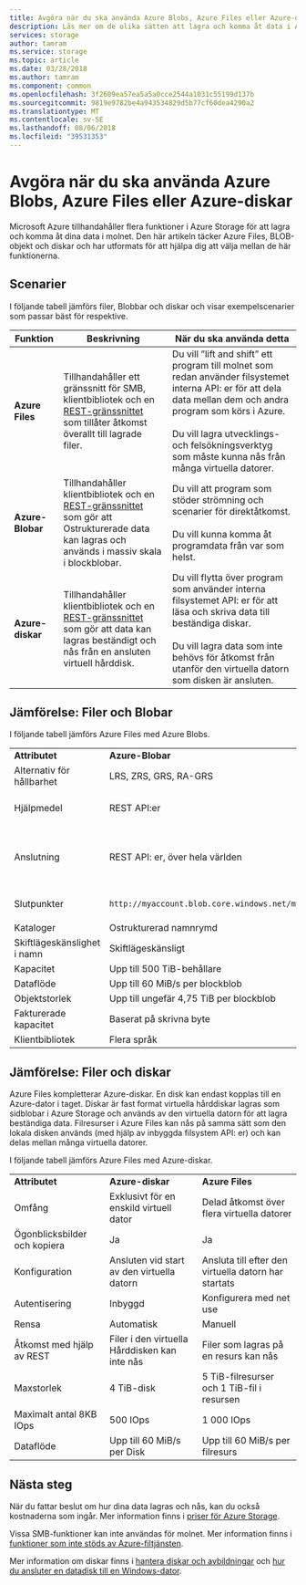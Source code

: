 ```yaml
---
title: Avgöra när du ska använda Azure Blobs, Azure Files eller Azure-diskar
description: Läs mer om de olika sätten att lagra och komma åt data i Azure för att du bestämmer dig för vilken teknik du använder.
services: storage
author: tamram
ms.service: storage
ms.topic: article
ms.date: 03/28/2018
ms.author: tamram
ms.component: common
ms.openlocfilehash: 3f2609ea57ea5a5a0cce2544a1031c55199d137b
ms.sourcegitcommit: 9819e9782be4a943534829d5b77cf60dea4290a2
ms.translationtype: MT
ms.contentlocale: sv-SE
ms.lasthandoff: 08/06/2018
ms.locfileid: "39531353"
---
```

# <a name="deciding-when-to-use-azure-blobs-azure-files-or-azure-disks"></a>Avgöra när du ska använda Azure Blobs, Azure Files eller Azure-diskar

Microsoft Azure tillhandahåller flera funktioner i Azure Storage för att lagra och komma åt dina data i molnet. Den här artikeln täcker Azure Files, BLOB-objekt och diskar och har utformats för att hjälpa dig att välja mellan de här funktionerna.

## <a name="scenarios"></a>Scenarier

I följande tabell jämförs filer, Blobbar och diskar och visar exempelscenarier som passar bäst för respektive.

| Funktion | Beskrivning | När du ska använda detta |
|--------------|-------------|-------------|
| **Azure Files** | Tillhandahåller ett gränssnitt för SMB, klientbibliotek och en [REST-gränssnittet](/rest/api/storageservices/file-service-rest-api) som tillåter åtkomst överallt till lagrade filer. | Du vill ”lift and shift” ett program till molnet som redan använder filsystemet interna API: er för att dela data mellan dem och andra program som körs i Azure.<br/><br/>Du vill lagra utvecklings- och felsökningsverktyg som måste kunna nås från många virtuella datorer. |
| **Azure-Blobar** | Tillhandahåller klientbibliotek och en [REST-gränssnittet](/rest/api/storageservices/blob-service-rest-api) som gör att Ostrukturerade data kan lagras och används i massiv skala i blockblobar. | Du vill att program som stöder strömning och scenarier för direktåtkomst.<br/><br/>Du vill kunna komma åt programdata från var som helst. |
| **Azure-diskar** | Tillhandahåller klientbibliotek och en [REST-gränssnittet](/rest/api/compute/manageddisks/disks/disks-rest-api) som gör att data kan lagras beständigt och nås från en ansluten virtuell hårddisk. | Du vill flytta över program som använder interna filsystemet API: er för att läsa och skriva data till beständiga diskar.<br/><br/>Du vill lagra data som inte behövs för åtkomst från utanför den virtuella datorn som disken är ansluten. |

## <a name="comparison-files-and-blobs"></a>Jämförelse: Filer och Blobar

I följande tabell jämförs Azure Files med Azure Blobs.  
  
||||  
|-|-|-|  
|**Attributet**|**Azure-Blobar**|**Azure Files**|  
|Alternativ för hållbarhet|LRS, ZRS, GRS, RA-GRS|LRS, ZRS, GRS|  
|Hjälpmedel|REST API:er|REST API:er<br /><br /> SMB 2.1 och SMB 3.0 (standardfilsystemet API: er)|  
|Anslutning|REST API: er, över hela världen|REST API: er – i hela världen<br /><br /> SMB 2.1 – i region<br /><br /> SMB 3.0 – i hela världen|  
|Slutpunkter|`http://myaccount.blob.core.windows.net/mycontainer/myblob`|`\\myaccount.file.core.windows.net\myshare\myfile.txt`<br /><br /> `http://myaccount.file.core.windows.net/myshare/myfile.txt`|  
|Kataloger|Ostrukturerad namnrymd|SANT katalogobjekt|  
|Skiftlägeskänslighet i namn|Skiftlägeskänsligt|Skiftlägeskänsliga, men bevarar användningsfall|  
|Kapacitet|Upp till 500 TiB-behållare|5 TiB-filresurser|  
|Dataflöde|Upp till 60 MiB/s per blockblob|Upp till 60 MiB/s per resurs|  
|Objektstorlek|Upp till ungefär 4,75 TiB per blockblob|Upp till 1 TiB per fil|  
|Fakturerade kapacitet|Baserat på skrivna byte|Baserat på filstorlek|  
|Klientbibliotek|Flera språk|Flera språk|  
  
## <a name="comparison-files-and-disks"></a>Jämförelse: Filer och diskar

Azure Files kompletterar Azure-diskar. En disk kan endast kopplas till en Azure-dator i taget. Diskar är fast format virtuella hårddiskar lagras som sidblobar i Azure Storage och används av den virtuella datorn för att lagra beständiga data. Filresurser i Azure Files kan nås på samma sätt som den lokala disken används (med hjälp av inbyggda filsystem API: er) och kan delas mellan många virtuella datorer.  
 
I följande tabell jämförs Azure Files med Azure-diskar.  
 
||||  
|-|-|-|  
|**Attributet**|**Azure-diskar**|**Azure Files**|  
|Omfång|Exklusivt för en enskild virtuell dator|Delad åtkomst över flera virtuella datorer|  
|Ögonblicksbilder och kopiera|Ja|Ja|  
|Konfiguration|Ansluten vid start av den virtuella datorn|Ansluta till efter den virtuella datorn har startats|  
|Autentisering|Inbyggd|Konfigurera med net use|  
|Rensa|Automatisk|Manuell|  
|Åtkomst med hjälp av REST|Filer i den virtuella Hårddisken kan inte nås|Filer som lagras på en resurs kan nås|  
|Maxstorlek|4 TiB-disk|5 TiB-filresurser och 1 TiB-fil i resursen|  
|Maximalt antal 8KB IOps|500 IOps|1 000 IOps|  
|Dataflöde|Upp till 60 MiB/s per Disk|Upp till 60 MiB/s per filresurs|  

## <a name="next-steps"></a>Nästa steg

När du fattar beslut om hur dina data lagras och nås, kan du också kostnaderna som ingår. Mer information finns i [priser för Azure Storage](https://azure.microsoft.com/pricing/details/storage/).
  
Vissa SMB-funktioner kan inte användas för molnet. Mer information finns i [funktioner som inte stöds av Azure-filtjänsten](/rest/api/storageservices/features-not-supported-by-the-azure-file-service).
  
Mer information om diskar finns i [hantera diskar och avbildningar](../../virtual-machines/windows/about-disks-and-vhds.md) och [hur du ansluter en datadisk till en Windows-dator](../../virtual-machines/windows/attach-managed-disk-portal.md).
